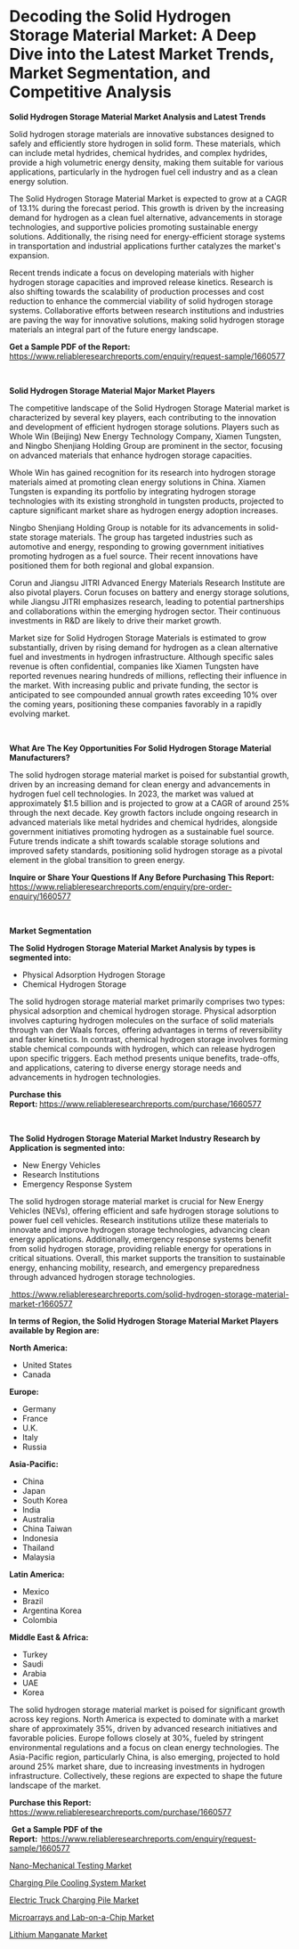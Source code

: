 <p><h1>Decoding the Solid Hydrogen Storage Material Market: A Deep Dive into the Latest Market Trends, Market Segmentation, and Competitive Analysis</h1></p><p><strong>Solid Hydrogen Storage Material Market Analysis and Latest Trends</strong></p>
<p><p>Solid hydrogen storage materials are innovative substances designed to safely and efficiently store hydrogen in solid form. These materials, which can include metal hydrides, chemical hydrides, and complex hydrides, provide a high volumetric energy density, making them suitable for various applications, particularly in the hydrogen fuel cell industry and as a clean energy solution. </p><p>The Solid Hydrogen Storage Material Market is expected to grow at a CAGR of 13.1% during the forecast period. This growth is driven by the increasing demand for hydrogen as a clean fuel alternative, advancements in storage technologies, and supportive policies promoting sustainable energy solutions. Additionally, the rising need for energy-efficient storage systems in transportation and industrial applications further catalyzes the market's expansion.</p><p>Recent trends indicate a focus on developing materials with higher hydrogen storage capacities and improved release kinetics. Research is also shifting towards the scalability of production processes and cost reduction to enhance the commercial viability of solid hydrogen storage systems. Collaborative efforts between research institutions and industries are paving the way for innovative solutions, making solid hydrogen storage materials an integral part of the future energy landscape.</p></p>
<p><strong>Get a Sample PDF of the Report:&nbsp;</strong> <a href="https://www.reliableresearchreports.com/enquiry/request-sample/1660577?utm_campaign=31&utm_medium=2&utm_source=Github&utm_content=ia&utm_term=26102024&utm_id=solid-hydrogen-storage-material">https://www.reliableresearchreports.com/enquiry/request-sample/1660577</a></p>
<p>&nbsp;</p>
<p><strong>Solid Hydrogen Storage Material Major Market Players</strong></p>
<p><p>The competitive landscape of the Solid Hydrogen Storage Material market is characterized by several key players, each contributing to the innovation and development of efficient hydrogen storage solutions. Players such as Whole Win (Beijing) New Energy Technology Company, Xiamen Tungsten, and Ningbo Shenjiang Holding Group are prominent in the sector, focusing on advanced materials that enhance hydrogen storage capacities.</p><p>Whole Win has gained recognition for its research into hydrogen storage materials aimed at promoting clean energy solutions in China. Xiamen Tungsten is expanding its portfolio by integrating hydrogen storage technologies with its existing stronghold in tungsten products, projected to capture significant market share as hydrogen energy adoption increases.</p><p>Ningbo Shenjiang Holding Group is notable for its advancements in solid-state storage materials. The group has targeted industries such as automotive and energy, responding to growing government initiatives promoting hydrogen as a fuel source. Their recent innovations have positioned them for both regional and global expansion.</p><p>Corun and Jiangsu JITRI Advanced Energy Materials Research Institute are also pivotal players. Corun focuses on battery and energy storage solutions, while Jiangsu JITRI emphasizes research, leading to potential partnerships and collaborations within the emerging hydrogen sector. Their continuous investments in R&D are likely to drive their market growth.</p><p>Market size for Solid Hydrogen Storage Materials is estimated to grow substantially, driven by rising demand for hydrogen as a clean alternative fuel and investments in hydrogen infrastructure. Although specific sales revenue is often confidential, companies like Xiamen Tungsten have reported revenues nearing hundreds of millions, reflecting their influence in the market. With increasing public and private funding, the sector is anticipated to see compounded annual growth rates exceeding 10% over the coming years, positioning these companies favorably in a rapidly evolving market.</p></p>
<p>&nbsp;</p>
<p><strong>What Are The Key Opportunities For Solid Hydrogen Storage Material Manufacturers?</strong></p>
<p><p>The solid hydrogen storage material market is poised for substantial growth, driven by an increasing demand for clean energy and advancements in hydrogen fuel cell technologies. In 2023, the market was valued at approximately $1.5 billion and is projected to grow at a CAGR of around 25% through the next decade. Key growth factors include ongoing research in advanced materials like metal hydrides and chemical hydrides, alongside government initiatives promoting hydrogen as a sustainable fuel source. Future trends indicate a shift towards scalable storage solutions and improved safety standards, positioning solid hydrogen storage as a pivotal element in the global transition to green energy.</p></p>
<p><strong>Inquire or Share Your Questions If Any Before Purchasing This Report:</strong> <a href="https://www.reliableresearchreports.com/enquiry/pre-order-enquiry/1660577?utm_campaign=31&utm_medium=2&utm_source=Github&utm_content=ia&utm_term=26102024&utm_id=solid-hydrogen-storage-material">https://www.reliableresearchreports.com/enquiry/pre-order-enquiry/1660577</a></p>
<p>&nbsp;</p>
<p><strong>Market Segmentation</strong></p>
<p><strong>The Solid Hydrogen Storage Material Market Analysis by types is segmented into:</strong></p>
<p><ul><li>Physical Adsorption Hydrogen Storage</li><li>Chemical Hydrogen Storage</li></ul></p>
<p><p>The solid hydrogen storage material market primarily comprises two types: physical adsorption and chemical hydrogen storage. Physical adsorption involves capturing hydrogen molecules on the surface of solid materials through van der Waals forces, offering advantages in terms of reversibility and faster kinetics. In contrast, chemical hydrogen storage involves forming stable chemical compounds with hydrogen, which can release hydrogen upon specific triggers. Each method presents unique benefits, trade-offs, and applications, catering to diverse energy storage needs and advancements in hydrogen technologies.</p></p>
<p><strong>Purchase this Report:&nbsp;</strong><a href="https://www.reliableresearchreports.com/purchase/1660577?utm_campaign=31&utm_medium=2&utm_source=Github&utm_content=ia&utm_term=26102024&utm_id=solid-hydrogen-storage-material">https://www.reliableresearchreports.com/purchase/1660577</a></p>
<p>&nbsp;</p>
<p><strong>The Solid Hydrogen Storage Material Market Industry Research by Application is segmented into:</strong></p>
<p><ul><li>New Energy Vehicles</li><li>Research Institutions</li><li>Emergency Response System</li></ul></p>
<p><p>The solid hydrogen storage material market is crucial for New Energy Vehicles (NEVs), offering efficient and safe hydrogen storage solutions to power fuel cell vehicles. Research institutions utilize these materials to innovate and improve hydrogen storage technologies, advancing clean energy applications. Additionally, emergency response systems benefit from solid hydrogen storage, providing reliable energy for operations in critical situations. Overall, this market supports the transition to sustainable energy, enhancing mobility, research, and emergency preparedness through advanced hydrogen storage technologies.</p></p>
<p><a href="https://www.reliableresearchreports.com/solid-hydrogen-storage-material-market-r1660577?utm_campaign=31&utm_medium=2&utm_source=Github&utm_content=ia&utm_term=26102024&utm_id=solid-hydrogen-storage-material">&nbsp;https://www.reliableresearchreports.com/solid-hydrogen-storage-material-market-r1660577</a></p>
<p><strong>In terms of Region, the Solid Hydrogen Storage Material Market Players available by Region are:</strong></p>
<p>
    <p> <strong> North America: </strong>
        <ul>
            <li>United States</li>
            <li>Canada</li>
        </ul>
        </p> 
    <p> <strong> Europe: </strong>
        <ul>
            <li>Germany</li>
            <li>France</li>
            <li>U.K.</li>
            <li>Italy</li>
            <li>Russia</li>
        </ul>
        </p> 
    <p> <strong> Asia-Pacific: </strong>
        <ul>
            <li>China</li>
            <li>Japan</li>
            <li>South Korea</li>
            <li>India</li>
            <li>Australia</li>
            <li>China Taiwan</li>
            <li>Indonesia</li>
            <li>Thailand</li>
            <li>Malaysia</li>
        </ul>
        </p> 
    <p> <strong> Latin America: </strong>
        <ul>
            <li>Mexico</li>
            <li>Brazil</li>
            <li>Argentina Korea</li>
            <li>Colombia</li>
        </ul>
        </p> 
    <p> <strong> Middle East & Africa: </strong>
        <ul>
            <li>Turkey</li>
            <li>Saudi</li>
            <li>Arabia</li>
            <li>UAE</li>
            <li>Korea</li>
        </ul>
    </p>
    </p>
<p><p>The solid hydrogen storage material market is poised for significant growth across key regions. North America is expected to dominate with a market share of approximately 35%, driven by advanced research initiatives and favorable policies. Europe follows closely at 30%, fueled by stringent environmental regulations and a focus on clean energy technologies. The Asia-Pacific region, particularly China, is also emerging, projected to hold around 25% market share, due to increasing investments in hydrogen infrastructure. Collectively, these regions are expected to shape the future landscape of the market.</p></p>
<p><strong>Purchase this Report: </strong><a href="https://www.reliableresearchreports.com/purchase/1660577?utm_campaign=31&utm_medium=2&utm_source=Github&utm_content=ia&utm_term=26102024&utm_id=solid-hydrogen-storage-material">https://www.reliableresearchreports.com/purchase/1660577</a></p>
<p>&nbsp;<strong>Get a Sample PDF of the Report:&nbsp;&nbsp;</strong><a href="https://www.reliableresearchreports.com/enquiry/request-sample/1660577?utm_campaign=31&utm_medium=2&utm_source=Github&utm_content=ia&utm_term=26102024&utm_id=solid-hydrogen-storage-material">https://www.reliableresearchreports.com/enquiry/request-sample/1660577</a></p>
<p><strong></strong></p>
<p><p><a href="https://issuu.com/reportprime-2/docs/nano-mechanical-testing-market-size_356380ba827f2a?utm_campaign=31&utm_medium=2&utm_source=Github&utm_content=ia&utm_term=26102024&utm_id=solid-hydrogen-storage-material">Nano-Mechanical Testing Market</a></p><p><a href="https://github.com/isbel3opkkem/Market-Research-Report-List-1/blob/main/charging-pile-cooling-system-market.md?utm_campaign=31&utm_medium=2&utm_source=Github&utm_content=ia&utm_term=26102024&utm_id=solid-hydrogen-storage-material">Charging Pile Cooling System Market</a></p><p><a href="https://github.com/cristy9x9bur/Market-Research-Report-List-1/blob/main/electric-truck-charging-pile-market.md?utm_campaign=31&utm_medium=2&utm_source=Github&utm_content=ia&utm_term=26102024&utm_id=solid-hydrogen-storage-material">Electric Truck Charging Pile Market</a></p><p><a href="https://issuu.com/reportprime-2/docs/microarrays-and-lab-on-a-chip-marke_fddc83af6df5b7?utm_campaign=31&utm_medium=2&utm_source=Github&utm_content=ia&utm_term=26102024&utm_id=solid-hydrogen-storage-material">Microarrays and Lab-on-a-Chip Market</a></p><p><a href="https://medium.com/@beatrizmarip/market-leaders-and-laggards-global-lithium-manganate-market-trends-and-forecast-2024-2031-193e628a19fb?utm_campaign=31&utm_medium=2&utm_source=Github&utm_content=ia&utm_term=26102024&utm_id=solid-hydrogen-storage-material">Lithium Manganate Market</a></p></p>